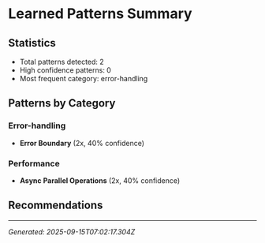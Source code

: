 # Learned Patterns Summary

## Statistics
- Total patterns detected: 2
- High confidence patterns: 0
- Most frequent category: error-handling

## Patterns by Category


### Error-handling
- **Error Boundary** (2x, 40% confidence)


### Performance
- **Async Parallel Operations** (2x, 40% confidence)


## Recommendations


---
*Generated: 2025-09-15T07:02:17.304Z*

